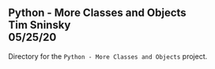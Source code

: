 **Python - More Classes and Objects**\
Tim Sninsky\
05/25/20
---
Directory for the `Python - More Classes and Objects` project.